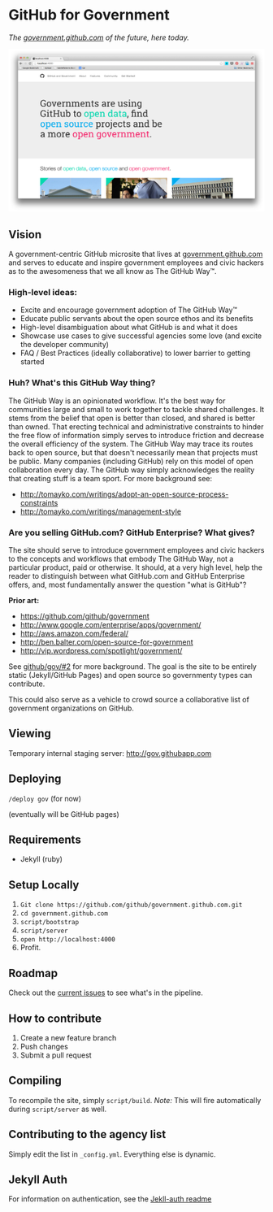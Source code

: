 # GitHub for Government

*The [government.github.com](http://gov.githubapp.com) of the future, here today.*

[![screenshot](screenshot.png)](full-screenshot.png)

## Vision

A government-centric GitHub microsite that lives at [government.github.com](http://gov.github.com) and serves to educate and inspire government employees and civic hackers as to the awesomeness that we all know as The GitHub Way&trade;.

### High-level ideas:

* Excite and encourage government adoption of The GitHub Way&trade;
* Educate public servants about the open source ethos and its benefits
* High-level disambiguation about what GitHub is and what it does
* Showcase use cases to give successful agencies some love (and excite the developer community)
* FAQ / Best Practices (ideally collaborative) to lower barrier to getting started

### Huh? What's this GitHub Way thing?

The GitHub Way is an opinionated workflow. It's the best way for communities large and small to work together to tackle shared challenges. It stems from the belief that open is better than closed, and shared is better than owned. That erecting technical and administrative constraints to hinder the free flow of information simply serves to introduce friction and decrease the overall efficiency of the system. The GitHub Way may trace its routes back to open source, but that doesn't necessarily mean that projects must be public. Many companies (including GitHub) rely on this model of open collaboration every day. The GitHub way simply acknowledges the reality that creating stuff is a team sport. For more background see:

* http://tomayko.com/writings/adopt-an-open-source-process-constraints
* http://tomayko.com/writings/management-style

### Are you selling GitHub.com? GitHub Enterprise? What gives?

The site should serve to introduce government employees and civic hackers to the concepts and workflows that embody The GitHub Way, not a particular product, paid or otherwise. It should, at a very high level, help the reader to distinguish between what GitHub.com and GitHub Enterprise offers, and, most fundamentally answer the question "what is GitHub"?

**Prior art:**

* https://github.com/github/government
* http://www.google.com/enterprise/apps/government/
* http://aws.amazon.com/federal/
* http://ben.balter.com/open-source-for-government
* http://vip.wordpress.com/spotlight/government/

See [github/gov/#2](https://github.com/github/gov/issues/2) for more background. The goal is the site to be entirely static (Jekyll/GitHub Pages) and open source so governmenty types can contribute.

This could also serve as a vehicle to crowd source a collaborative list of government organizations on GitHub.

## Viewing

Temporary internal staging server: http://gov.githubapp.com

## Deploying

`/deploy gov` (for now)

(eventually will be GitHub pages)

## Requirements

* Jekyll (ruby)

## Setup Locally

1. `Git clone https://github.com/github/government.github.com.git`
2. `cd government.github.com`
3. `script/bootstrap`
4. `script/server`
5. `open http://localhost:4000`
6. Profit.

## Roadmap

Check out the [current issues](https://github.com/github/gov.github.com/issues) to see what's in the pipeline.

## How to contribute

1. Create a new feature branch
2. Push changes
3. Submit a pull request

## Compiling

To recompile the site, simply `script/build`. *Note:* This will fire automatically during `script/server` as well.

## Contributing to the agency list

Simply edit the list in `_config.yml`. Everything else is dynamic.

## Jekyll Auth

For information on authentication, see the [Jekll-auth readme](https://github.com/benbalter/jekyll-auth)

